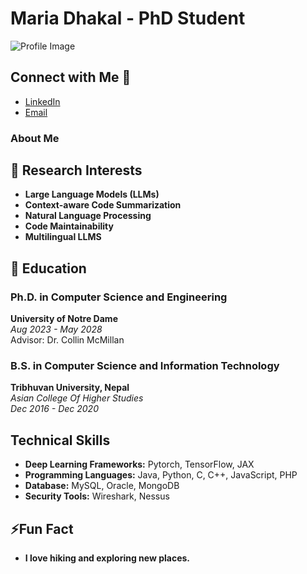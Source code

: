 <!--
## Hi there, I'm Maria Dhakal! 👋


**mariadhakal/MariaDhakal** is a ✨ _special_ ✨ repository because its `README.md` (this file) appears on your GitHub profile.

Here are some ideas to get you started:

- 🔭 I’m currently working on ...
- 🌱 I’m currently learning ...
- 👯 I’m looking to collaborate on ...
- 🤔 I’m looking for help with ...
- 💬 Ask me about ...
- 📫 How to reach me: ...
- 😄 Pronouns: ...
- ⚡ Fun fact: ...
-->
# Maria Dhakal - PhD Student
 
![Profile Image](https://www.google.com/url?sa=i&url=https%3A%2F%2Fnp.linkedin.com%2Fin%2Fmaria-dhakal%3Ftrk%3Dpublic_profile_browsemap_mini-profile_title&psig=AOvVaw05j1wEWNMNQxiPLwQSkbFl&ust=1722097358096000&source=images&cd=vfe&opi=89978449&ved=0CBEQjRxqFwoTCPDNt6GPxYcDFQAAAAAdAAAAABAE)

## Connect with Me 👋
- [LinkedIn](https://www.linkedin.com/in/maria-dhakal)
- [Email](mailto:mariadhakalnd@gmail.com)

### About Me
## 🔭 Research Interests
- **Large Language Models (LLMs)**
- **Context-aware Code Summarization**
- **Natural Language Processing**
- **Code Maintainability**
- **Multilingual LLMS**

## 🌱 Education
### Ph.D. in Computer Science and Engineering
**University of Notre Dame**  
_Aug 2023 - May 2028_  
Advisor: Dr. Collin McMillan

### B.S. in Computer Science and Information Technology
**Tribhuvan University, Nepal**  
_Asian College Of Higher Studies_  
_Dec 2016 - Dec 2020_

## Technical Skills
- **Deep Learning Frameworks:** Pytorch, TensorFlow, JAX
- **Programming Languages:** Java, Python, C, C++, JavaScript, PHP
- **Database:** MySQL, Oracle, MongoDB
- **Security Tools:** Wireshark, Nessus

## ⚡Fun Fact 
- **I love hiking and exploring new places.**

<!--
## Experience
### Graduate Research Assistant
**University of Notre Dame**  
_Aug 2023 - Present_  
- Train and fine-tune large language models (LLMs) for source code summarization.
- Experiment with models like codeLlama, codeT5, and codeBERT.

### Associate System Engineer
**YCO Solutions Pvt. Ltd.**  
_July 2021 - May 2022_  
- Automated and managed server-level activities.
- Implemented data security measures and deployed CI/CD pipelines using Jenkins.

### Infra Delivery Intern
**LIS Nepal**  
_Jan 2021 - July 2021_  
- Managed system and network infrastructure, including database and security maintenance.

### Web Developer Intern
**Green Computing Nepal**  
_Dec 2019 - June 2020_  
- Developed web projects using Laravel and WordPress.

## Portfolio Projects
### Track and Rescue
- Developed a location tracking system with Raspberry Pi and GPS.
- Integrated Twilio API for messaging and OpenStreetMap API for location mapping.
- Created an admin console for managing device and user registration.

### User Registration System
- Developed a user registration system with CRUD functionality.
- Integrated MySQL database and JavaMail API for user registration and email verification.


## Publications
- **AI-Mediated Code Comment Improvement**  
  Chia-Yi Su, Aakash Bansal, Robert Wallace, Maria Dhakal, Chris Fakhimi, Yu Huang, Toby Li, and Collin McMillan. (2024) In Preparation for Submission.

## Workshops and Certifications
- **Front End Development Workshop** (July 2017)
- **Second Kathmandu Astrophysics School (KAS)** (June 2018)
- **4th Annual Nepal AI School (ANAIS)** (June 2023)
- **Coursera:** Introduction to Machine Learning Certificate, Natural Language Processing Specialization (In Progress)
- **Google Cloud:** DevOps Engineer Certification (In Progress)
- **Udemy:** Linux Administration BootCamp Certificate
- **Netacad:** Introduction to CyberSecurity Certificate

## Awards and Honors
### Kathmandu Astrophysics Seminar’18 Best Group Project Award
_June 17, 2018_  
- Solved Friedman’s equation using numerical methods and utilized NumPy for plotting results.

## Additional Links
- [AI-Mediated Code Comment Improvement](https://drive.google.com/file/d/1Fr5YRQzTLFPcIeypaqyaK5a-d7OWJ55F/view?usp=sharing)
- [Other Relevant Documents](https://drive.google.com/file/d/1cWQiXmwRi6UqA7wPaS8x8b4U_IG0M8TT/view?usp=sharing)
- [Your Acclaim Badge](https://www.youracclaim.com/badges/9b2c9111-ef6e-488a-82e6-9658a6e987e2)
-->
